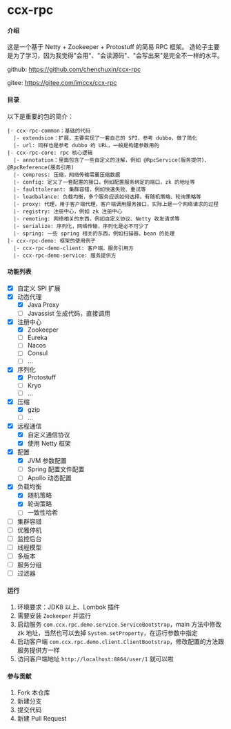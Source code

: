 # ccx-rpc

#### 介绍
这是一个基于 Netty + Zookeeper + Protostuff 的简易 RPC 框架。
造轮子主要是为了学习，因为我觉得"会用"、"会读源码"、"会写出来"是完全不一样的水平。

github: https://github.com/chenchuxin/ccx-rpc

gitee: https://gitee.com/imccx/ccx-rpc

#### 目录
以下是重要的包的简介：
```
|- ccx-rpc-common：基础的代码
  |- extendsion：扩展，主要实现了一套自己的 SPI，参考 dubbo，做了简化
  |- url: 同样也是参考 dubbo 的 URL，一般是构建参数用的
|- ccx-rpc-core: rpc 核心逻辑
  |- annotation：里面包含了一些自定义的注解，例如 @RpcService(服务提供)、@RpcReference(服务引用)
  |- compress: 压缩，网络传输需要压缩数据
  |- config: 定义了一套配置的接口，例如配置服务绑定的端口，zk 的地址等
  |- faulttolerant: 集群容错，例如快速失败、重试等
  |- loadbalance: 负载均衡，多个服务应该如何选择。有随机策略、轮询策略等
  |- proxy: 代理，用于客户端代理，客户端调用服务接口，实际上是一个网络请求的过程
  |- registry: 注册中心，例如 zk 注册中心
  |- remoting: 网络相关的东西，例如自定义协议、Netty 收发请求等
  |- serialize: 序列化，网络传输，序列化是必不可少了
  |- spring: 一些 spring 相关的东西，例如扫描器、bean 的处理
|- ccx-rpc-demo: 框架的使用例子
  |- ccx-rpc-demo-client: 客户端，服务引用方
  |- ccx-rpc-demo-service: 服务提供方
```

#### 功能列表
- [x] 自定义 SPI 扩展
- [x] 动态代理
    - [x] Java Proxy
    - [ ] Javassist 生成代码，直接调用
- [x] 注册中心
    - [x] Zookeeper
    - [ ] Eureka
    - [ ] Nacos
    - [ ] Consul
    - [ ] ...
- [x] 序列化
    - [x] Protostuff
    - [ ] Kryo
    - [ ] ...
- [x] 压缩
    - [x] gzip
    - [ ] ...
- [x] 远程通信
    - [x] 自定义通信协议
    - [x] 使用 Netty 框架
- [x] 配置
    - [x] JVM 参数配置
    - [ ] Spring 配置文件配置
    - [ ] Apollo 动态配置
- [x] 负载均衡
    - [x] 随机策略
    - [x] 轮询策略
    - [ ] 一致性哈希
- [ ] 集群容错
- [ ] 优雅停机
- [ ] 监控后台
- [ ] 线程模型
- [ ] 多版本
- [ ] 服务分组
- [ ] 过滤器

#### 运行
1. 环境要求：JDK8 以上、Lombok 插件
2. 需要安装 `Zookeeper` 并运行
3. 启动服务 `com.ccx.rpc.demo.service.ServiceBootstrap`，main 方法中修改 zk 地址，当然也可以去掉 `System.setProperty`，在运行参数中指定
4. 启动客户端 `com.ccx.rpc.demo.client.ClientBootstrap`，修改配置的方法跟服务提供方一样
5. 访问客户端地址 `http://localhost:8864/user/1` 就可以啦

#### 参与贡献
1.  Fork 本仓库
2.  新建分支
3.  提交代码
4.  新建 Pull Request
